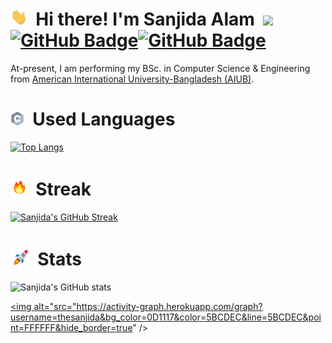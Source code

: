 # <img src="assets/img/wave.gif"  width="27" height="27"> &nbsp;Hi there! I'm Sanjida Alam&nbsp; ![](https://komarev.com/ghpvc/?username=thesanjida&label=PROFILE+VIEWS&color=blueviolet) <a href="https://github.com/thesanjida?tab=followers"><img src="https://img.shields.io/github/followers/thesanjida?label=Followers&style=social" alt="GitHub Badge"></a><a href="https://github.com/thesanjida?tab=followers"><img src="https://img.shields.io/github/watchers/thesanjida/thesanjida?style=social" alt="GitHub Badge"></a>

At-present, I am performing my BSc. in Computer Science & Engineering from [American International University-Bangladesh (AIUB)](https://www.aiub.edu/).

# <img src="assets/img/programming-languages.gif"  width="22" height="22"> &nbsp;Used Languages

[![Top Langs](https://github-readme-stats.vercel.app/api/top-langs/?username=thesanjida&layout=compact&bg_color=151515&text_color=ffffff&card_width=445&title_color=fff)](https://github.com/anuraghazra/github-readme-stats)

# <img src="assets/img/fireflame.gif"  width="27" height="30"> &nbsp;Streak

[![Sanjida's GitHub Streak](https://github-readme-streak-stats.herokuapp.com/?user=thesanjida&theme=blood&fire=DD7F1C&background=151515&dates=9f9f9f&border=DD2727)](https://git.io/streak-stats)

# <img src="assets/img/rocket-joypixels.gif" display="block"  width="30" height="30"> &nbsp;Stats

![Sanjida's GitHub stats](https://github-readme-stats.vercel.app/api/?username=thesanjida&show_icons=true&title_color=fff&icon_color=79ff97&text_color=9f9f9f&bg_color=151515)

<a href="https://github.com/thesanjida/github-readme-activity-graph"><img alt="src="https://activity-graph.herokuapp.com/graph?username=thesanjida&bg_color=0D1117&color=5BCDEC&line=5BCDEC&point=FFFFFF&hide_border=true" /></a>

<br/>
<br/>

